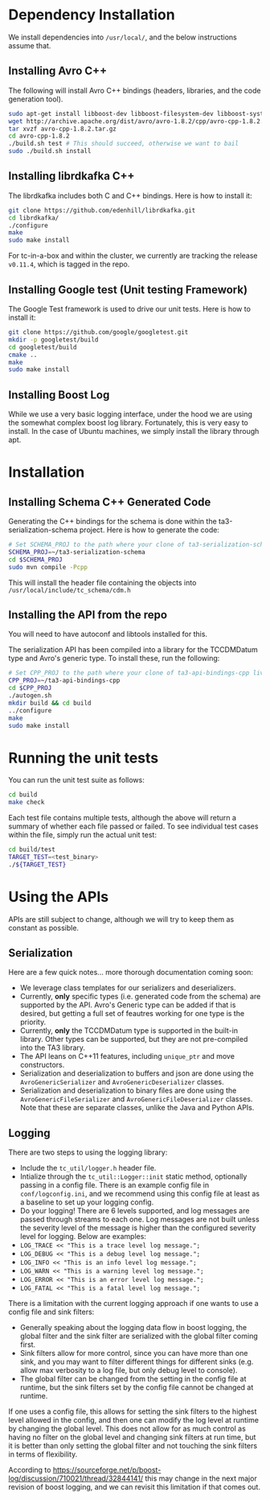 # Dependency Installation
We install dependencies into `/usr/local/`, and the below instructions assume that.

## Installing Avro C++
The following will install Avro C++ bindings (headers, libraries, and the code generation tool).
```sh
sudo apt-get install libboost-dev libboost-filesystem-dev libboost-system-dev libboost-program-options-dev libboost-iostreams-dev
wget http://archive.apache.org/dist/avro/avro-1.8.2/cpp/avro-cpp-1.8.2.tar.gz
tar xvzf avro-cpp-1.8.2.tar.gz
cd avro-cpp-1.8.2
./build.sh test # This should succeed, otherwise we want to bail
sudo ./build.sh install
```

## Installing librdkafka C++
The librdkafka includes both C and C++ bindings.  Here is how to install it:
```sh
git clone https://github.com/edenhill/librdkafka.git
cd librdkafka/
./configure
make
sudo make install
```

For tc-in-a-box and within the cluster, we currently are tracking the release `v0.11.4`, which is tagged in the repo.

## Installing Google test (Unit testing Framework)
The Google Test framework is used to drive our unit tests.  Here is how to install it:
```sh
git clone https://github.com/google/googletest.git
mkdir -p googletest/build
cd googletest/build
cmake ..
make
sudo make install
```

## Installing Boost Log
While we use a very basic logging interface, under the hood we are using the somewhat complex boost log library.  Fortunately, this is very easy to install.  In the case of Ubuntu machines, we simply install the library through apt.

# Installation

## Installing Schema C++ Generated Code
Generating the C++ bindings for the schema is done within the ta3-serialization-schema project.  Here is how to generate the code:
```sh
# Set SCHEMA_PROJ to the path where your clone of ta3-serialization-schema lives!
SCHEMA_PROJ=~/ta3-serialization-schema
cd $SCHEMA_PROJ
sudo mvn compile -Pcpp
```
This will install the header file containing the objects into `/usr/local/include/tc_schema/cdm.h`

## Installing the API from the repo
You will need to have autoconf and libtools installed for this.

The serialization API has been compiled into a library for the TCCDMDatum type and Avro's generic type.  To install these, run the following:
```sh
# Set CPP_PROJ to the path where your clone of ta3-api-bindings-cpp lives!
CPP_PROJ=~/ta3-api-bindings-cpp
cd $CPP_PROJ
./autogen.sh
mkdir build && cd build
../configure
make
sudo make install
```

# Running the unit tests
You can run the unit test suite as follows:
```sh
cd build
make check
```

Each test file contains multiple tests, although the above will return a summary of whether each file passed or failed.  To see individual test cases within the file, simply run the actual unit test:
```sh
cd build/test
TARGET_TEST=<test_binary>
./${TARGET_TEST}
```

# Using the APIs
APIs are still subject to change, although we will try to keep them as constant as possible.

## Serialization
Here are a few quick notes... more thorough documentation coming soon:
 * We leverage class templates for our serializers and deserializers.
 * Currently, **only** specific types (i.e. generated code from the schema) are supported by the API.  Avro's Generic type can be added if that is desired, but getting a full set of feautres working for one type is the priority.
 * Currently, **only** the TCCDMDatum type is supported in the built-in library.  Other types can be supported, but they are not pre-compiled into the TA3 library.
 * The API leans on C++11 features, including `unique_ptr` and move constructors.
 * Serialization and deserialization to buffers and json are done using the `AvroGenericSerializer` and `AvroGenericDeserializer` classes.
 * Serialization and deserialization to binary files are done using the `AvroGenericFileSerializer` and `AvroGenericFileDeserializer` classes.  Note that these are separate classes, unlike the Java and Python APIs.

## Logging
There are two steps to using the logging library:
 * Include the `tc_util/logger.h` header file.
 * Intialize through the `tc_util::Logger::init` static method, optionally passing in a config file.  There is an example config file in `conf/logconfig.ini`, and we recommend using this config file at least as a baseline to set up your logging config.
 * Do your logging!  There are 6 levels supported, and log messages are passed through streams to each one.  Log messages are not built unless the severity level of the message is higher than the configured severity level for logging.  Below are examples:
  * `LOG_TRACE << "This is a trace level log message.";`
  * `LOG_DEBUG << "This is a debug level log message.";`
  * `LOG_INFO << "This is an info level log message.";`
  * `LOG_WARN << "This is a warning level log message.";`
  * `LOG_ERROR << "This is an error level log message.";`
  * `LOG_FATAL << "This is a fatal level log message.";`

There is a limitation with the current logging approach if one wants to use a config file and sink filters:
 * Generally speaking about the logging data flow in boost logging, the global filter and the sink filter are serialized with the global filter coming first.
 * Sink filters allow for more control, since you can have more than one sink, and you may want to filter different things for different sinks (e.g. allow max verbosity to a log file, but only debug level to console).
 * The global filter can be changed from the setting in the config file at runtime, but the sink filters set by the config file cannot be changed at runtime.

If one uses a config file, this allows for setting the sink filters to the highest level allowed in the config, and then one can modify the log level at runtime by changing the global level.  This does not allow for as much control as having no filter on the global level and changing sink filters at run time, but it is better than only setting the global filter and not touching the sink filters in terms of flexibility.

According to https://sourceforge.net/p/boost-log/discussion/710021/thread/32844141/ this may change in the next major revision of boost logging, and we can revisit this limitation if that comes out.
